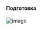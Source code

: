 #### Подготовка

![image](https://github.com/user-attachments/assets/222ade60-a6d9-4a30-91d4-60caec608345)

